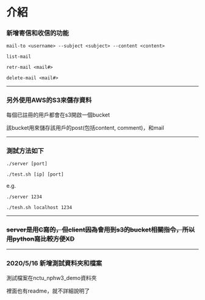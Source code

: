 # 介紹

### 新增寄信和收信的功能

`mail-to <username> --subject <subject> --content <content>`

`list-mail`

`retr-mail <mail#>`

`delete-mail <mail#>`

----------------------------------------

### 另外使用AWS的S3來儲存資料

每個已註冊的用戶都會在s3開啟一個bucket

該bucket用來儲存該用戶的post(包括content, comment)，和mail

--------------------------------------------

### 測試方法如下

`./server [port]`

`./test.sh [ip] [port]`

e.g.

`./server 1234`

`./tesh.sh localhost 1234`

---------------------------------------------

### ~~server是用C寫的，但client因為會用到s3的bucket相關指令，所以用python寫比較方便XD~~

-----------------------------------------------

### 2020/5/16 新增測試資料夾和檔案

測試檔案在nctu_nphw3_demo資料夾

裡面也有readme，就不詳細說明了
